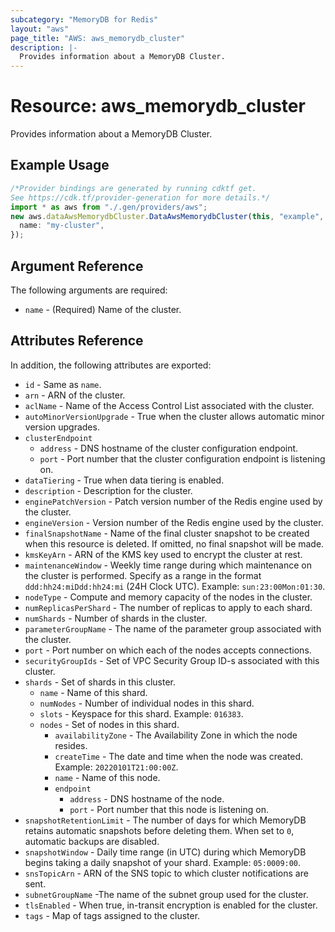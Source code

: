 ```yaml
---
subcategory: "MemoryDB for Redis"
layout: "aws"
page_title: "AWS: aws_memorydb_cluster"
description: |-
  Provides information about a MemoryDB Cluster.
---
```


# Resource: aws\_memorydb\_cluster

Provides information about a MemoryDB Cluster.

## Example Usage

```typescript
/*Provider bindings are generated by running cdktf get.
See https://cdk.tf/provider-generation for more details.*/
import * as aws from "./.gen/providers/aws";
new aws.dataAwsMemorydbCluster.DataAwsMemorydbCluster(this, "example", {
  name: "my-cluster",
});

```

## Argument Reference

The following arguments are required:

* `name` - (Required) Name of the cluster.

## Attributes Reference

In addition, the following attributes are exported:

* `id` - Same as `name`.
* `arn` - ARN of the cluster.
* `aclName` - Name of the Access Control List associated with the cluster.
* `autoMinorVersionUpgrade` - True when the cluster allows automatic minor version upgrades.
* `clusterEndpoint`
  * `address` - DNS hostname of the cluster configuration endpoint.
  * `port` - Port number that the cluster configuration endpoint is listening on.
* `dataTiering` - True when data tiering is enabled.
* `description` - Description for the cluster.
* `enginePatchVersion` - Patch version number of the Redis engine used by the cluster.
* `engineVersion` - Version number of the Redis engine used by the cluster.
* `finalSnapshotName` - Name of the final cluster snapshot to be created when this resource is deleted. If omitted, no final snapshot will be made.
* `kmsKeyArn` - ARN of the KMS key used to encrypt the cluster at rest.
* `maintenanceWindow` - Weekly time range during which maintenance on the cluster is performed. Specify as a range in the format `ddd:hh24:miDdd:hh24:mi` (24H Clock UTC). Example: `sun:23:00Mon:01:30`.
* `nodeType` - Compute and memory capacity of the nodes in the cluster.
* `numReplicasPerShard` - The number of replicas to apply to each shard.
* `numShards` - Number of shards in the cluster.
* `parameterGroupName` - The name of the parameter group associated with the cluster.
* `port` - Port number on which each of the nodes accepts connections.
* `securityGroupIds` - Set of VPC Security Group ID-s associated with this cluster.
* `shards` - Set of shards in this cluster.
  * `name` - Name of this shard.
  * `numNodes` - Number of individual nodes in this shard.
  * `slots` - Keyspace for this shard. Example: `016383`.
  * `nodes` - Set of nodes in this shard.
    * `availabilityZone` - The Availability Zone in which the node resides.
    * `createTime` - The date and time when the node was created. Example: `20220101T21:00:00Z`.
    * `name` - Name of this node.
    * `endpoint`
      * `address` - DNS hostname of the node.
      * `port` - Port number that this node is listening on.
* `snapshotRetentionLimit` - The number of days for which MemoryDB retains automatic snapshots before deleting them. When set to `0`, automatic backups are disabled.
* `snapshotWindow` - Daily time range (in UTC) during which MemoryDB begins taking a daily snapshot of your shard. Example: `05:0009:00`.
* `snsTopicArn` - ARN of the SNS topic to which cluster notifications are sent.
* `subnetGroupName` -The name of the subnet group used for the cluster.
* `tlsEnabled` - When true, in-transit encryption is enabled for the cluster.
* `tags` - Map of tags assigned to the cluster.
